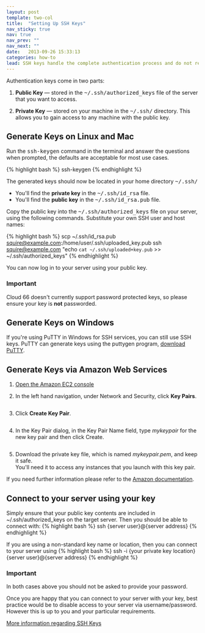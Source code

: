 ```yaml
---
layout: post
template: two-col
title:  "Setting Up SSH Keys"
nav_sticky: true
nav: true
nav_prev: ""
nav_next: ""
date:   2013-09-26 15:33:13
categories: how-to
lead: SSH keys handle the complete authentication process and do not require you to enter a password to connect to your server
---
```



<p>Authentication keys come in two parts:</p>

<ol>
	<li>
		<p>
			<strong>Public Key</strong> &mdash; stored in the <kbd>~/.ssh/authorized&#95;keys</kbd> file of the server that you want to access.
		</p>
	</li>
	<li>
		<p>
			<strong>Private Key</strong> &mdash; stored on your machine in the <kbd>~/.ssh/</kbd> directory. This allows you to gain access to any machine with the public key.
		</p>
	</li>
</ol>

## Generate Keys on Linux and Mac

<p>Run the <kbd>ssh-keygen</kbd> command in the terminal and answer the questions when prompted, the defaults are acceptable for most use cases.</p>

{% highlight bash %}
ssh-keygen
{% endhighlight %}

<p>The generated keys should now be located in your home directory <kbd>~/.ssh/</kbd></p>

<ul>
	<li>
		You'll find the <strong>private key</strong> in the <kbd>~/.ssh/id&#95;rsa</kbd> file.
	</li>
	<li>
		You'll find the <strong>public key</strong> in the <kbd>~/.ssh/id&#95;rsa.pub</kbd> file.
	</li>
</ul>

<p>Copy the public key into the <kbd>~/.ssh/authorized&#95;keys</kbd> file on your server, using the following commands. Substitute your own SSH user and host names:</p>

{% highlight bash %}
scp ~/.ssh/id_rsa.pub squire@example.com:/home/user/.ssh/uploaded_key.pub
ssh squire@example.com "echo `cat ~/.ssh/uploaded+key.pub` >> ~/.ssh/authorized_keys"
{% endhighlight %}

<p>You can now log in to your server using your public key.</p>

<div class="notice">
		<h3>Important</h3>
		<p>Cloud 66 doesn't currently support password protected keys, so please ensure your key is <strong>not</strong> passworded.</p>
</div>

## Generate Keys on Windows

If you're using PuTTY in Windows for SSH services, you can still use SSH keys. PuTTY can generate keys using the puttygen program, <a href="http://www.chiark.greenend.org.uk/~sgtatham/putty/" target="&#95;blank">download PuTTY</a>.

## Generate Keys via Amazon Web Services

<ol class="instruction-list">
	<li><a href="https://console.aws.amazon.com/ec2/" target="_blank">Open the Amazon EC2 console</a></li>
	<li>
		<p>In the left hand navigation, under Network and Security, click <b>Key Pairs</b>.</p>
		<p><img src="http://cloud66.com/assets/help/aws-key-1.png" alt=""></p>
	</li>
	<li>
		<p>Click <b>Create Key Pair</b>.</p>
		<p><img src="http://cloud66.com/assets/help/aws-key-2.png" alt=""></p>
	</li>
	<li>
		<p>In the Key Pair dialog, in the Key Pair Name field, type <i>mykeypair</i> for the new key pair and then click Create.</p>
		<p><img src="http://cloud66.com/assets/help/aws-key-3.png" alt=""></p>
	</li>
	<li>
		<p>Download the private key file, which is named <i>mykeypair.pem</i>, and keep it safe.<br>
		You'll need it to access any instances that you launch with this key pair.</p>
	</li>
</ol>
<p>If you need further information please refer to the <a href="http://docs.amazonwebservices.com/gettingstarted/latest/wah-linux/getting-started-create-key-pair.html">Amazon documentation</a>.</p>

## Connect to your server using your key

Simply ensure that your public key contents are included in ~/.ssh/authorized&#95;keys on the target server. Then you should be able to connect with:
{% highlight bash %}
ssh {server user}@{server address}
{% endhighlight %}

If you are using a non-standard key name or location, then you can connect to your server using
{% highlight bash %}
ssh -i {your private key location} {server user}@{server address}
{% endhighlight %}

<div class="notice">
		<h3>Important</h3>
		<p>In both cases above you should not be asked to provide your password.</p>
</div>

Once you are happy that you can connect to your server with your key, best practice would be to disable access to your server via username/password. However this is up to you and your particular requirements.

<p><a href="http://library.linode.com/security/ssh-keys">More information regarding SSH Keys</a></p>